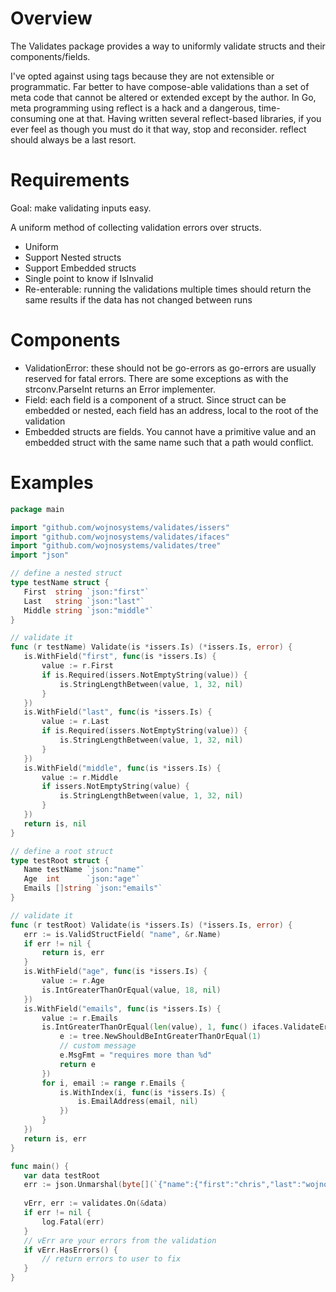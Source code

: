 # Overview

The Validates package provides a way to uniformly validate structs and their components/fields.

I've opted against using tags because they are not extensible or programmatic. Far better to have compose-able validations than a set of meta code that cannot be altered or extended except by the author. In Go, meta programming using reflect is a hack and a dangerous, time-consuming one at that. Having written several reflect-based libraries, if you ever feel as though you must do it that way, stop and reconsider. reflect should always be a last resort.

# Requirements

Goal: make validating inputs easy.

A uniform method of collecting validation errors over structs. 

 * Uniform
 * Support Nested structs
 * Support Embedded structs
 * Single point to know if IsInvalid
 * Re-enterable: running the validations multiple times should return the same results if the data has not changed between runs
 
# Components

 * ValidationError: these should not be go-errors as go-errors are usually reserved for fatal errors. There are some exceptions as with the strconv.ParseInt returns an Error implementer.
 * Field: each field is a component of a struct. Since struct can be embedded or nested, each field has an address, local to the root of the validation
 * Embedded structs are fields. You cannot have a primitive value and an embedded struct with the same name such that a path would conflict.
 
 # Examples
 
 ```go
package main

import "github.com/wojnosystems/validates/issers"
import "github.com/wojnosystems/validates/ifaces"
import "github.com/wojnosystems/validates/tree"
import "json"

// define a nested struct
type testName struct {
	First  string `json:"first"`
	Last   string `json:"last"`
	Middle string `json:"middle"`
}

// validate it
func (r testName) Validate(is *issers.Is) (*issers.Is, error) {
	is.WithField("first", func(is *issers.Is) {
		value := r.First
		if is.Required(issers.NotEmptyString(value)) {
			is.StringLengthBetween(value, 1, 32, nil)
		}
	})
	is.WithField("last", func(is *issers.Is) {
		value := r.Last
		if is.Required(issers.NotEmptyString(value)) {
			is.StringLengthBetween(value, 1, 32, nil)
		}
	})
	is.WithField("middle", func(is *issers.Is) {
		value := r.Middle
		if issers.NotEmptyString(value) {
			is.StringLengthBetween(value, 1, 32, nil)
		}
	})
	return is, nil
}

// define a root struct
type testRoot struct {
	Name testName `json:"name"`
	Age  int      `json:"age"`
	Emails []string `json:"emails"`
}

// validate it
func (r testRoot) Validate(is *issers.Is) (*issers.Is, error) {
	err := is.ValidStructField( "name", &r.Name)
	if err != nil {
		return is, err
	}
	is.WithField("age", func(is *issers.Is) {
		value := r.Age
		is.IntGreaterThanOrEqual(value, 18, nil)
	})
	is.WithField("emails", func(is *issers.Is) {
		value := r.Emails
		is.IntGreaterThanOrEqual(len(value), 1, func() ifaces.ValidateError {
			e := tree.NewShouldBeIntGreaterThanOrEqual(1)
			// custom message
			e.MsgFmt = "requires more than %d"
			return e
		})
		for i, email := range r.Emails {
			is.WithIndex(i, func(is *issers.Is) {
				is.EmailAddress(email, nil)
			})
		}
	})
	return is, err
}

func main() {
	var data testRoot
	err := json.Unmarshal(byte[](`{"name":{"first":"chris","last":"wojno"}, "age": 18, "emails": ["faketest@wojno.com"]}`), &data )
	
	vErr, err := validates.On(&data)
    if err != nil {
	    log.Fatal(err)
	}
	// vErr are your errors from the validation
	if vErr.HasErrors() {
		// return errors to user to fix
	}
}
```
